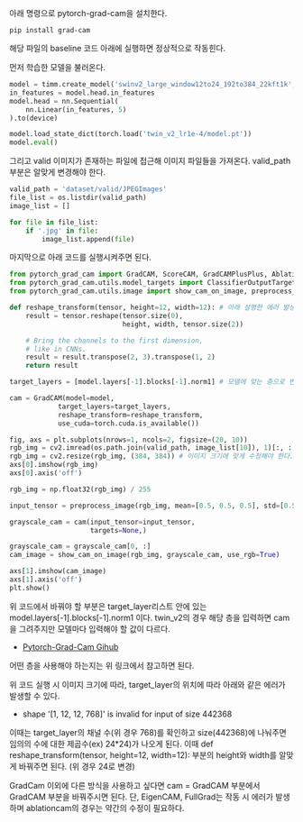 아래 명령으로 pytorch-grad-cam을 설치한다. 

```
pip install grad-cam
```

해당 파일의 baseline 코드 아래에 실행하면 정상적으로 작동힌다.

먼저 학습한 모델을 불러온다.

```python
model = timm.create_model('swinv2_large_window12to24_192to384_22kft1k', pretrained=True).to(device)
in_features = model.head.in_features
model.head = nn.Sequential(
    nn.Linear(in_features, 5)
).to(device)

model.load_state_dict(torch.load('twin_v2_lr1e-4/model.pt'))
model.eval()
```
그리고 valid 이미지가 존재하는 파일에 접근해 이미지 파일들을 가져온다. 
valid_path 부분은 알맞게 변경해야 한다.

```python
valid_path = 'dataset/valid/JPEGImages'
file_list = os.listdir(valid_path)
image_list = []

for file in file_list:
    if '.jpg' in file:
        image_list.append(file)
```

마지막으로 아래 코드를 실행시켜주면 된다.
```python
from pytorch_grad_cam import GradCAM, ScoreCAM, GradCAMPlusPlus, AblationCAM, XGradCAM, EigenCAM, FullGrad
from pytorch_grad_cam.utils.model_targets import ClassifierOutputTarget
from pytorch_grad_cam.utils.image import show_cam_on_image, preprocess_image

def reshape_transform(tensor, height=12, width=12): # 아래 설명한 에러 발생 시 height와 width를 수정하면 된다.
    result = tensor.reshape(tensor.size(0),
                            height, width, tensor.size(2))

    # Bring the channels to the first dimension,
    # like in CNNs.
    result = result.transpose(2, 3).transpose(1, 2)
    return result

target_layers = [model.layers[-1].blocks[-1].norm1] # 모델에 맞는 층으로 변경해야 한다.

cam = GradCAM(model=model, 
            target_layers=target_layers, 
            reshape_transform=reshape_transform, 
            use_cuda=torch.cuda.is_available())

fig, axs = plt.subplots(nrows=1, ncols=2, figsize=(20, 10))
rgb_img = cv2.imread(os.path.join(valid_path, image_list[10]), 1)[:, :, ::-1]
rgb_img = cv2.resize(rgb_img, (384, 384)) # 이미지 크기에 맞게 수정해야 한다.
axs[0].imshow(rgb_img)
axs[0].axis('off')

rgb_img = np.float32(rgb_img) / 255

input_tensor = preprocess_image(rgb_img, mean=[0.5, 0.5, 0.5], std=[0.5, 0.5, 0.5])

grayscale_cam = cam(input_tensor=input_tensor,
                    targets=None,)

grayscale_cam = grayscale_cam[0, :]
cam_image = show_cam_on_image(rgb_img, grayscale_cam, use_rgb=True)

axs[1].imshow(cam_image)
axs[1].axis('off')
plt.show()
```

위 코드에서 바꿔야 할 부분은 target_layer리스트 안에 있는  model.layers[-1].blocks[-1].norm1 이다. 
twin_v2의 경우 해당 층을 입력하면 cam을 그려주지만 모델마다 입력해야 할 값이 다르다.

* [Pytorch-Grad-Cam Gihub](https://github.com/jacobgil/pytorch-grad-cam)

어떤 층을 사용해야 하는지는 위 링크에서 참고하면 된다.


위 코드 실행 시 이미지 크기에 따라, target_layer의 위치에 따라 아래와 같은 에러가 발생할 수 있다.

* shape '[1, 12, 12, 768]' is invalid for input of size 442368

이때는 target_layer의 채널 수(위 경우 768)를 확인하고 size(442368)에 나눠주면 임의의 수에 대한 제곱수(ex) 24*24)가 나오게 된다. 이때 def reshape_transform(tensor, height=12, width=12): 부분의 height와 width를 알맞게 바꿔주면 된다. (위 경우 24로 변경)

GradCam 이외에 다른 방식을 사용하고 싶다면 cam = GradCAM 부분에서 GradCAM 부분을 바꿔주시면 된다.
단, EigenCAM, FullGrad는 작동 시 에러가 발생하며 ablationcam의 경우는 약간의 수정이 필요하다.